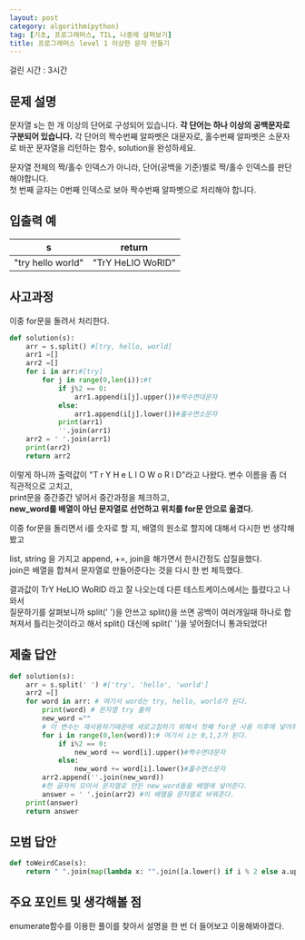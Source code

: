```yaml
---
layout: post
category: algorithm(python)
tag: [기초, 프로그래머스, TIL, 나중에 살펴보기]
title: 프로그래머스 level 1 이상한 문자 만들기
---
```

걸린 시간 : 3시간  
## 문제 설명

문자열 s는 한 개 이상의 단어로 구성되어 있습니다. <strong>각 단어는 하나 이상의 공백문자로 구분되어 있습니다.</strong> 각 단어의 짝수번째 알파벳은 대문자로, 홀수번째 알파벳은 소문자로 바꾼 문자열을 리턴하는 함수, solution을 완성하세요.

문자열 전체의 짝/홀수 인덱스가 아니라, 단어(공백을 기준)별로 짝/홀수 인덱스를 판단해야합니다.  
첫 번째 글자는 0번째 인덱스로 보아 짝수번째 알파벳으로 처리해야 합니다.  

## 입출력 예

<table>
  <thead>
    <tr>
      <th>s</th>
      <th>return</th>
    </tr>
  </thead>
  <tbody>
    <tr>
      <td>"try hello world"</td>
      <td>"TrY HeLlO WoRlD"</td>
    </tr>
  </tbody>
</table>

## 사고과정

이중 for문을 돌려서 처리한다.

```python
def solution(s):
    arr = s.split() #[try, hello, world]
    arr1 =[]
    arr2 =[]
    for i in arr:#[try]
        for j in range(0,len(i)):#t
            if j%2 == 0:
                arr1.append(i[j].upper())#짝수면대문자
            else:
                arr1.append(i[j].lower())#홀수면소문자
            print(arr1)
            ''.join(arr1)
    arr2 = ' '.join(arr1)
    print(arr2)
    return arr2
```

이렇게 하니까 출력값이 "T r Y H e L l O W o R l D"라고 나왔다.
변수 이름을 좀 더 직관적으로 고치고,   
print문을 중간중간 넣어서 중간과정을 체크하고,  
<strong>new_word를 배열이 아닌 문자열로 선언하고 위치를 for문 안으로 옮겼다.</strong>  

이중 for문을 돌리면서 i를 숫자로 할 지, 배열의 원소로 할지에 대해서 다시한 번 생각해봤고  

list, string 을 가지고 append, +=, join을 해가면서 한시간정도 삽질을했다.  
join은 배열을 합쳐서 문자열로 만들어준다는 것을 다시 한 번 체득했다.

결과값이 TrY HeLlO WoRlD 라고 잘 나오는데 다른 테스트케이스에서는 틀렸다고 나와서  
질문하기를 살펴보니까 split(' ')을 안쓰고 split()을 쓰면 공백이 여러개일때 하나로 합쳐져서 틀리는것이라고 해서 split() 대신에 split(' ')을 넣어줬더니 통과되었다! 

## 제출 답안

```python
def solution(s):
    arr = s.split(' ') #['try', 'hello', 'world']
    arr2 =[]
    for word in arr: # 여기서 word는 try, hello, world가 된다. 
        print(word) # 문자열 try 출력
        new_word ="" 
        # 이 변수는 재사용하기때문에 새로고침하기 위해서 첫째 for문 사용 이후에 넣어줘야한다.
        for i in range(0,len(word)):# 여기서 i는 0,1,2가 된다.
            if i%2 == 0:
                new_word += word[i].upper()#짝수면대문자
            else:
                new_word += word[i].lower()#홀수면소문자
        arr2.append(''.join(new_word)) 
        #한 글자씩 모아서 문자열로 만든 new_word들을 배열에 넣어준다.
        answer = ' '.join(arr2) #이 배열을 문자열로 바꿔준다.
    print(answer)
    return answer
```

## 모범 답안

```python
def toWeirdCase(s):
    return " ".join(map(lambda x: "".join([a.lower() if i % 2 else a.upper() for i, a in enumerate(x)]), s.split(" ")))
```

## 주요 포인트 및 생각해볼 점

enumerate함수를 이용한 풀이를 찾아서 설명을 한 번 더 들어보고 이용해봐야겠다.